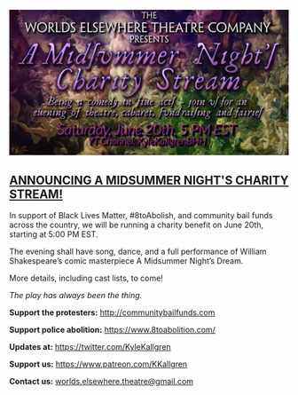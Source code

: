 ![Midsummer Night's Charity Stream banner](./assets/img/midsummer_stream_banner_low-res.jpg)

## [ANNOUNCING A MIDSUMMER NIGHT'S CHARITY STREAM!](https://www.youtube.com/watch?v=C74iMK8rWeQ)

In support of Black Lives Matter, #8toAbolish, and community bail funds across the country, we will be running a charity benefit on June 20th, starting at 5:00 PM EST.

The evening shall have song, dance, and a full performance of William Shakespeare’s comic masterpiece A Midsummer Night’s Dream.

More details, including cast lists, to come!

*The play has always been the thing.*

**Support the protesters:** <http://communitybailfunds.com>

**Support police abolition:** <https://www.8toabolition.com/>

**Updates at:** <https://twitter.com/KyleKallgren>

**Support us:** <https://www.patreon.com/KKallgren>

**Contact us:** <worlds.elsewhere.theatre@gmail.com>
